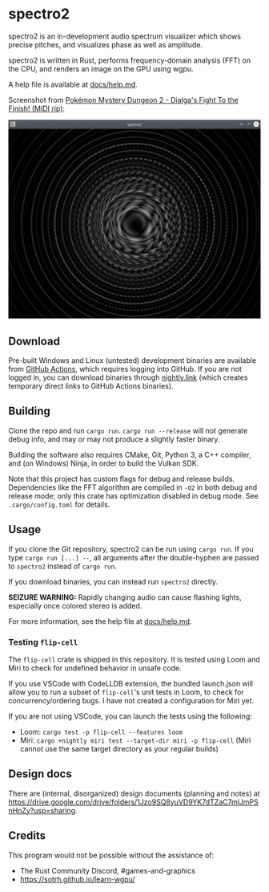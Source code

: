 # spectro2

spectro2 is an in-development audio spectrum visualizer which shows precise pitches, and visualizes phase as well as amplitude.

spectro2 is written in Rust, performs frequency-domain analysis (FFT) on the CPU, and renders an image on the GPU using wgpu.

A help file is available at [docs/help.md](docs/help.md).

Screenshot from [Pokémon Mystery Dungeon 2 - Dialga's Fight To the Finish! (MIDI rip)](https://www.youtube.com/watch?v=ytLzeQNiJDs):

![Screenshot of spectro2](docs/images/spectro2.png)

## Download

Pre-built Windows and Linux (untested) development binaries are available from [GitHub Actions](https://github.com/nyanpasu64/spectro2/actions), which requires logging into GitHub. If you are not logged in, you can download binaries through [nightly.link](https://nightly.link/nyanpasu64/spectro2/workflows/rust/master) (which creates temporary direct links to GitHub Actions binaries).

## Building

Clone the repo and run `cargo run`. `cargo run --release` will not generate debug info, and may or may not produce a slightly faster binary.

Building the software also requires CMake, Git, Python 3, a C++ compiler, and (on Windows) Ninja, in order to build the Vulkan SDK.

Note that this project has custom flags for debug and release builds. Dependencies like the FFT algorithm are compiled in `-O2` in both debug and release mode; only this crate has optimization disabled in debug mode. See `.cargo/config.toml` for details.

## Usage

If you clone the Git repository, spectro2 can be run using `cargo run`. If you type `cargo run [...] --`, all arguments after the double-hyphen are passed to `spectro2` instead of `cargo run`.

If you download binaries, you can instead run `spectro2` directly.

**SEIZURE WARNING:** Rapidly changing audio can cause flashing lights, especially once colored stereo is added.

For more information, see the help file at [docs/help.md](docs/help.md).

### Testing `flip-cell`

The `flip-cell` crate is shipped in this repository. It is tested using Loom and Miri to check for undefined behavior in unsafe code.

If you use VSCode with CodeLLDB extension, the bundled launch.json will allow you to run a subset of `flip-cell`'s unit tests in Loom, to check for concurrency/ordering bugs. I have not created a configuration for Miri yet.

If you are not using VSCode, you can launch the tests using the following:

- Loom: `cargo test -p flip-cell --features loom`
- Miri: `cargo +nightly miri test --target-dir miri -p flip-cell` (Miri cannot use the same target directory as your regular builds)

## Design docs

There are (internal, disorganized) design documents (planning and notes) at https://drive.google.com/drive/folders/1Jzo9SQ8yuVD9YK7dTZaC7mlJmPSnHnZy?usp=sharing.

## Credits

This program would not be possible without the assistance of:

- The Rust Community Discord, #games-and-graphics
- https://sotrh.github.io/learn-wgpu/
